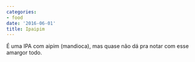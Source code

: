 ```yaml
---
categories:
- food
date: '2016-06-01'
title: Ipaipim
---
```


É uma IPA com aipim (mandioca), mas quase não dá pra notar com esse amargor todo.